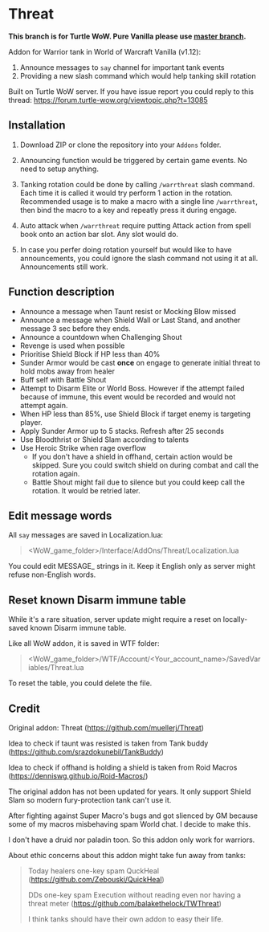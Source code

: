 # Threat

**This branch is for Turtle WoW. Pure Vanilla please use [master branch](https://github.com/allfoxwy/Threat/tree/master).**

Addon for Warrior tank in World of Warcraft Vanilla (v1.12):
1. Announce messages to `say` channel for important tank events
1. Providing a new slash command which would help tanking skill rotation

Built on Turtle WoW server. If you have issue report you could reply to this thread: https://forum.turtle-wow.org/viewtopic.php?t=13085


## Installation

1. Download ZIP or clone the repository into your `Addons` folder.

1. Announcing function would be triggered by certain game events. No need to setup anything.

1. Tanking rotation could be done by calling `/warrthreat` slash command. Each time it is called it would try perform 1 action in the rotation. Recommended usage is to make a macro with a single line `/warrthreat`, then bind the macro to a key and repeatly press it during engage.

1. Auto attack when `/warrthreat` require putting Attack action from spell book onto an action bar slot. Any slot would do.

1. In case you perfer doing rotation yourself but would like to have announcements, you could ignore the slash command not using it at all. Announcements still work.


## Function description
- Announce a message when Taunt resist or Mocking Blow missed
- Announce a message when Shield Wall or Last Stand, and another message 3 sec before they ends.
- Announce a countdown when Challenging Shout
- Revenge is used when possible
- Prioritise Shield Block if HP less than 40%
- Sunder Armor would be cast **once** on engage to generate initial threat to hold mobs away from healer
- Buff self with Battle Shout
- Attempt to Disarm Elite or World Boss. However if the attempt failed because of immune, this event would be recorded and would not attempt again.
- When HP less than 85%, use Shield Block if target enemy is targeting player.
- Apply Sunder Armor up to 5 stacks. Refresh after 25 seconds
- Use Bloodthrist or Shield Slam according to talents
- Use Heroic Strike when rage overflow
    - If you don't have a shield in offhand, certain action would be skipped. Sure you could switch shield on during combat and call the rotation again.
    - Battle Shout might fail due to silence but you could keep call the rotation. It would be retried later.

## Edit message words
All `say` messages are saved in Localization.lua:
> <WoW_game_folder>/Interface/AddOns/Threat/Localization.lua

You could edit MESSAGE_ strings in it. Keep it English only as server might refuse non-English words.

## Reset known Disarm immune table
While it's a rare situation, server update might require a reset on locally-saved known Disarm immune table.

Like all WoW addon, it is saved in WTF folder:
> <WoW_game_folder>/WTF/Account/<Your_account_name>/SavedVariables/Threat.lua

To reset the table, you could delete the file.


## Credit

Original addon: Threat (https://github.com/muellerj/Threat)

Idea to check if taunt was resisted is taken from Tank buddy (https://github.com/srazdokunebil/TankBuddy)

Idea to check if offhand is holding a shield is taken from Roid Macros (https://denniswg.github.io/Roid-Macros/)

The original addon has not been updated for years. It only support Shield Slam so modern fury-protection tank can't use it.

After fighting against Super Macro's bugs and got slienced by GM because some of my macros misbehaving spam World chat. I decide to make this.

I don't have a druid nor paladin toon. So this addon only work for warriors.

About ethic concerns about this addon might take fun away from tanks:
> Today healers one-key spam QuckHeal (https://github.com/Zebouski/QuickHeal)
>
> DDs one-key spam Execution without reading even nor having a threat meter (https://github.com/balakethelock/TWThreat)
>
> I think tanks should have their own addon to easy their life.


